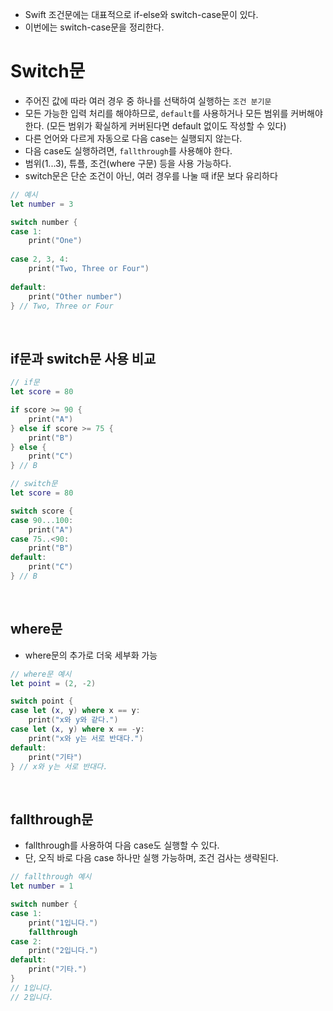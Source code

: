 - Swift 조건문에는 대표적으로 if-else와 switch-case문이 있다.
- 이번에는 switch-case문을 정리한다.


# Switch문
- 주어진 값에 따라 여러 경우 중 하나를 선택하여 실행하는 `조건 분기문`
- 모든 가능한 입력 처리를 해야하므로, `default`를 사용하거나 모든 범위를 커버해야한다. (모든 범위가 확실하게 커버된다면 default 없이도 작성할 수 있다)
- 다른 언어와 다르게 자동으로 다음 case는 실행되지 않는다.
- 다음 case도 실행하려면, `fallthrough`를 사용해야 한다.
- 범위(1...3), 튜플, 조건(where 구문) 등을 사용 가능하다.
- switch문은 단순 조건이 아닌, 여러 경우를 나눌 때 if문 보다 유리하다


```swift
// 예시
let number = 3

switch number {
case 1:
    print("One")
    
case 2, 3, 4:
    print("Two, Three or Four")
    
default:
    print("Other number")
} // Two, Three or Four
```

<br>

## if문과 switch문 사용 비교

```swift
// if문
let score = 80

if score >= 90 {
    print("A")
} else if score >= 75 {
    print("B")
} else {
    print("C")
} // B

```

```swift
// switch문
let score = 80

switch score {
case 90...100:
    print("A")
case 75..<90:
    print("B")
default:
    print("C")
} // B

```

<br>

## where문 
- where문의 추가로 더욱 세부화 가능

```swift
// where문 예시
let point = (2, -2)

switch point {
case let (x, y) where x == y:
    print("x와 y와 같다.")
case let (x, y) where x == -y:
    print("x와 y는 서로 반대다.")
default:
    print("기타")
} // x와 y는 서로 반대다.
```

<br>

## fallthrough문
- fallthrough를 사용하여 다음 case도 실행할 수 있다.
- 단, 오직 바로 다음 case 하나만 실행 가능하며, 조건 검사는 생략된다.

```swift
// fallthrough 예시
let number = 1

switch number {
case 1:
    print("1입니다.")
    fallthrough
case 2:
    print("2입니다.")
default:
    print("기타.")
}
// 1입니다.
// 2입니다.
```